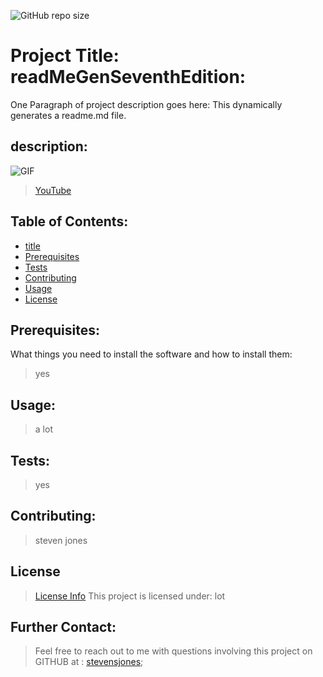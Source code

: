 
![GitHub repo size](https://img.shields.io/github/repo-size/stevensjones/readMeGenSeventhEdition)

# Project Title: readMeGenSeventhEdition:
One Paragraph of project description goes here: This dynamically generates a readme.md file.

## description: 
![GIF](https://raw.githubusercontent.com/StevenSJones/readMeGenSeventhEdition/master/readMeGeneratorSeventhEdition.gif)
>[YouTube](https://youtu.be/aZTx6vYMvvM)

## Table of Contents:
- [title](#title)
- [Prerequisites](#Prerequisites)
- [Tests](#Tests)
- [Contributing](#Contributing)
- [Usage](#Usage) 
- [License](#License)

## Prerequisites:
What things you need to install the software and how to install them: 
> yes
    
## Usage:
> a lot
    
## Tests:
> yes
    
## Contributing:
> steven jones

    
## License
> [License Info](https://opensource.org/licenses/lot )
This project is licensed under: lot 

## Further Contact:
> Feel free to reach out to me with questions involving this project on GITHUB at : [stevensjones](https://github.com/stevensjones);
